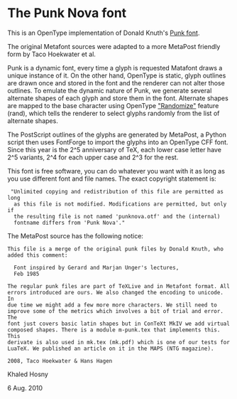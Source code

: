 The Punk Nova font
==================

This is an OpenType implementation of Donald Knuth's
[Punk font](http://tug.org/TUGboat/Articles/tb09-2/tb21knut.pdf).

The original Metafont sources were adapted to a more MetaPost friendly
form by Taco Hoekwater et al.

Punk is a dynamic font, every time a glyph is requested Matafont draws
a unique instance of it. On the other hand, OpenType is static, glyph
outlines are drawn once and stored in the font and the renderer can not
alter those outlines. To emulate the dynamic nature of Punk, we generate
several alternate shapes of each glyph and store them in the font.
Alternate shapes are mapped to the base character using OpenType
["Randomize"](http://www.microsoft.com/typography/otspec/features_pt.htm#rand)
feature (rand), which tells the renderer to select glyphs randomly from
the list of alternate shapes.

The PostScript outlines of the glyphs are generated by MetaPost, a
Python script then uses FontForge to import the glyphs into an OpenType
CFF font. Since this year is the 2^5 anniversary of TeX, each lower case
letter have 2^5 variants, 2^4 for each upper case and 2^3 for the rest.

This font is free software, you can do whatever you want with it as long
as you use different font and file names. The exact copyright statement is:

     "Unlimited copying and redistribution of this file are permitted as long
      as this file is not modified. Modifications are permitted, but only if
      the resulting file is not named 'punknova.otf' and the (internal)
      fontname differs from 'Punk Nova'."

The MetaPost source has the following notice:

    This file is a merge of the original punk files by Donald Knuth, who
    added this comment:
    
      Font inspired by Gerard and Marjan Unger's lectures,
      Feb 1985

    The regular punk files are part of TeXLive and in Metafont format. All
    errors introduced are ours. We also changed the encoding to unicode. In
    due time we might add a few more more characters. We still need to
    improve some of the metrics which involves a bit of trial and error. The
    font just covers basic latin shapes but in ConTeXt MkIV we add virtual
    composed shapes. There is a module m-punk.tex that implements this. This
    derivate is also used in mk.tex (mk.pdf) which is one of our tests for
    LuaTeX. We published an article on it in the MAPS (NTG magazine).
    
    2008, Taco Hoekwater & Hans Hagen




Khaled Hosny

6 Aug. 2010
